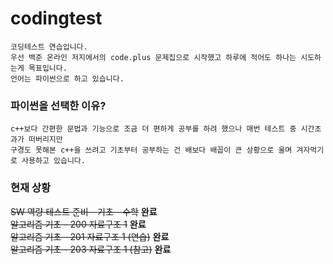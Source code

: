 # codingtest
    코딩테스트 연습입니다.
    우선 백준 온라인 저지에서의 code.plus 문제집으로 시작했고 하루에 적어도 하나는 시도하는게 목표입니다.
    언어는 파이썬으로 하고 있습니다.

### 파이썬을 선택한 이유? 
    c++보다 간편한 문법과 기능으로 조금 더 편하게 공부를 하려 했으나 매번 테스트 중 시간초과가 떠버리지만
    구경도 못해본 c++을 쓰려고 기초부터 공부하는 건 배보다 배꼽이 큰 상황으로 울며 겨자먹기로 사용하고 있습니다.
### 현재 상황 
~~SW 역량 테스트 준비 - 기초 - 수학~~ **완료**  
~~알고리즘 기초 - 200 자료구조 1~~ **완료**  
~~알고리즘 기초 - 201 자료구조 1 (연습)~~ **완료**  
~~알고리즘 기초 - 203 자료구조 1 (참고)~~ **완료**  

